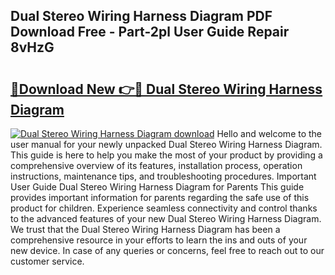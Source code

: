 ## Dual Stereo Wiring Harness Diagram PDF Download Free - Part-2pl User Guide Repair 8vHzG

# <h2><a href="http://dfme8bv.blite.top/?on=Dual+Stereo+Wiring+Harness+Diagram">🔗Download New 👉🔴 Dual Stereo Wiring Harness Diagram</a></h2>

[![Dual Stereo Wiring Harness Diagram download](https://i.imgur.com/lujVjoI.png)](http://dfme8bv.blite.top/?on=Dual+Stereo+Wiring+Harness+Diagram)
Hello and welcome to the user manual for your newly unpacked Dual Stereo Wiring Harness Diagram. This guide is here to help you make the most of your product by providing a comprehensive overview of its features, installation process, operation instructions, maintenance tips, and troubleshooting procedures. Important User Guide Dual Stereo Wiring Harness Diagram for Parents This guide provides important information for parents regarding the safe use of this product for children. Experience seamless connectivity and control thanks to the advanced features of your new Dual Stereo Wiring Harness Diagram. We trust that the Dual Stereo Wiring Harness Diagram has been a comprehensive resource in your efforts to learn the ins and outs of your new device. In case of any queries or concerns, feel free to reach out to our customer service.

